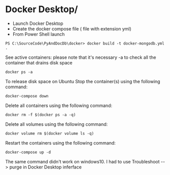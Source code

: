 # Docker Desktop/

- Launch Docker Desktop 
- Create the docker compose file ( file with extension yml)
- From Power Shell launch
```
PS C:\SourceCode\PyAndDocDb\docker> docker build -t docker-mongodb.yml .
```

See active containers: please note that it's necessary -a to check all the container that drains disk space
```
docker ps -a
```


To release disk space on Ubuntu
Stop the container(s) using the following command:
```
docker-compose down
```
Delete all containers using the following command:
```
docker rm -f $(docker ps -a -q)
```
Delete all volumes using the following command:
```
docker volume rm $(docker volume ls -q)
```
Restart the containers using the following command:
```
docker-compose up -d
```
The same command didn't work on windows10. I had to use Troubleshoot --> purge in Docker Desktop inferface
